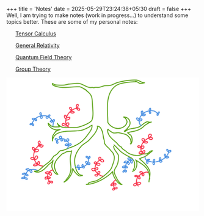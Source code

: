 +++
title = 'Notes'
date = 2025-05-29T23:24:38+05:30
draft = false
+++
Well, I am trying to make notes (work in progress...) to understand some topics better. These are some of my personal notes:
<ul>
<a href="https://raw.githubusercontent.com/LoneWolf1304/Notes/main/Tensor%20Analysis/main.pdf" target="_blank" rel="noopener">Tensor Calculus</a>
</ul>

<ul>
<a href="https://raw.githubusercontent.com/LoneWolf1304/Notes/main/GTR/main.pdf" target="_blank" rel="noopener">General Relativity</a>
</ul>

<ul>
<a href="https://raw.githubusercontent.com/LoneWolf1304/Notes/main/QFT/main.pdf" target="_blank" rel="noopener">Quantum Field Theory</a>
</ul>


<ul>
<a href="https://raw.githubusercontent.com/LoneWolf1304/Notes/main/Lie%20Algebra/main.pdf" target="_blank" rel="noopener">Group Theory</a>
</ul>



<div class="centered-image">
    <img src="/images/hi.png" alt="Description">
</div>
